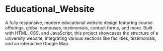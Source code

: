 # Educational_Website
A fully responsive, modern educational website design featuring course offerings, global campuses, testimonials, contact forms, and more. Built with HTML, CSS, and JavaScript, this project showcases the structure of a university website, integrating various sections like facilities, testimonials, and an interactive Google Map.

